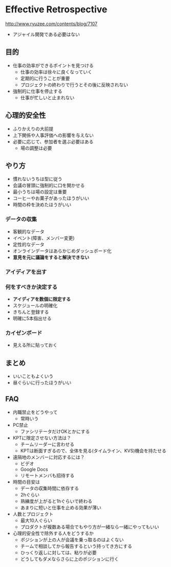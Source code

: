# Effective Retrospective

http://www.ryuzee.com/contents/blog/7107

* アジャイル開発である必要はない

## 目的

* 仕事の効率ができるポイントを見つける
  * 仕事の効率は徐々に良くなっていく
  * 定期的に行うことが重要
  * プロジェクトの終わりで行うとその後に反映されない
* 強制的に仕事を停止する
  * 仕事が忙しいと止まれない

## 心理的安全性

* ふりかえりの大前提
* 上下関係や人事評価への影響を与えない
* 必要に応じて、参加者を選ぶ必要はある
  * 場の調整は必要

## やり方

* 慣れないうちは型に従う
* 会議の冒頭に強制的に口を開かせる
* 最小うちは場の設定は重要
* コーヒーやお菓子があったほうがいい
* 時間の枠を決めたほうがいい

### データの収集

* 客観的なデータ
* イベント(障害、メンバー変更)
* 定性的なデータ
* オンラインデータはあらかじめダッシュボード化
* **意見を元に議論をすると解決できない**

### アイディアを出す

### 何をすべきか決定する

* **アイディアを数個に限定する**
* スケジュールの明確化
* きちんと登録する
* 明確に5本指出せる

### カイゼンボード

* 見える所に貼っておく

## まとめ

* いいこともよくいう
* 昼ぐらいに行ったほうがいい

## FAQ

* 内職禁止をどうやって
  * 常時いう
* PC禁止
  * ファシリテータだけOKとかにする
* KPTに限定させない方法は？
  * チームリーダーに言わせる
  * KPTは断面すぎるので、全体を見る(タイムライン、KVS)機会を持たせる
* 遠隔地のメンバーに対応するには？
  * ビデオ
  * Google Docs
  * リモートメンバも招待する
* 時間の目安は
  * データの収集時間に依存する
  * 2hぐらい
  * 熟練度が上がると1hぐらいで終わる
  * あまりに短いと仕事を止める効果が薄い
* 人数とプロジェクト
  * 最大10人ぐらい
  * プロダクトが複数ある場合でもやり方が一緒なら一緒にやってもいい
* 心理的安全性で除外する人をどうするか
  * ポジションが上の人が会議を乗っ取るのはよくない
  * チームで相談してから報告するという持ってき方にする
  * ひっくり返しに対しては、粘りが必要
  * どうしてもダメならさらに上のポジションに行く

